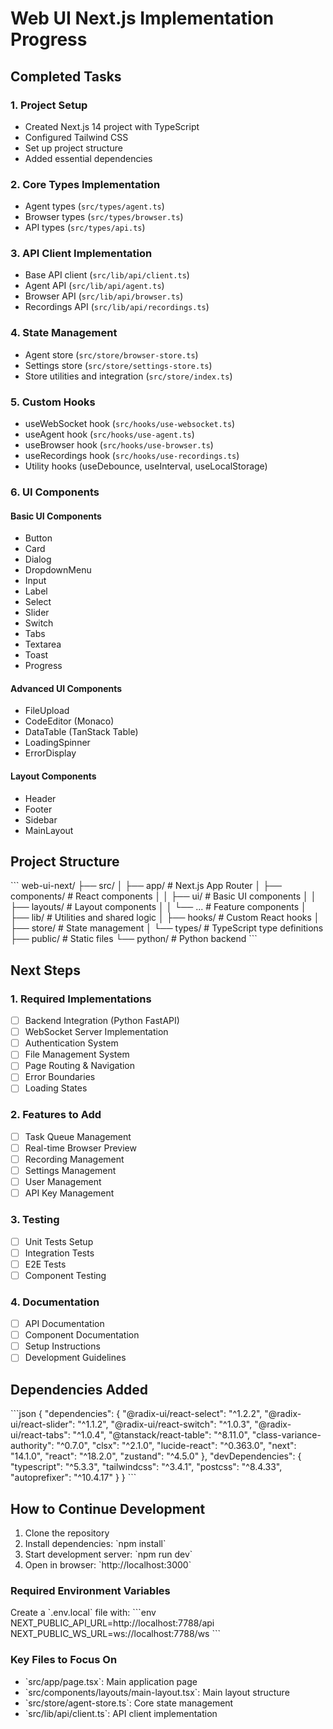 # Web UI Next.js Implementation Progress

## Completed Tasks

### 1. Project Setup
- Created Next.js 14 project with TypeScript
- Configured Tailwind CSS
- Set up project structure
- Added essential dependencies

### 2. Core Types Implementation
- Agent types (`src/types/agent.ts`)
- Browser types (`src/types/browser.ts`)
- API types (`src/types/api.ts`)

### 3. API Client Implementation
- Base API client (`src/lib/api/client.ts`)
- Agent API (`src/lib/api/agent.ts`)
- Browser API (`src/lib/api/browser.ts`)
- Recordings API (`src/lib/api/recordings.ts`)

### 4. State Management
- Agent store (`src/store/browser-store.ts`)
- Settings store (`src/store/settings-store.ts`)
- Store utilities and integration (`src/store/index.ts`)

### 5. Custom Hooks
- useWebSocket hook (`src/hooks/use-websocket.ts`)
- useAgent hook (`src/hooks/use-agent.ts`)
- useBrowser hook (`src/hooks/use-browser.ts`)
- useRecordings hook (`src/hooks/use-recordings.ts`)
- Utility hooks (useDebounce, useInterval, useLocalStorage)

### 6. UI Components
#### Basic UI Components
- Button
- Card
- Dialog
- DropdownMenu
- Input
- Label
- Select
- Slider
- Switch
- Tabs
- Textarea
- Toast
- Progress

#### Advanced UI Components
- FileUpload
- CodeEditor (Monaco)
- DataTable (TanStack Table)
- LoadingSpinner
- ErrorDisplay

#### Layout Components
- Header
- Footer
- Sidebar
- MainLayout

## Project Structure
\`\`\`
web-ui-next/
├── src/
│   ├── app/              # Next.js App Router
│   ├── components/       # React components
│   │   ├── ui/          # Basic UI components
│   │   ├── layouts/     # Layout components
│   │   └── ...         # Feature components
│   ├── lib/             # Utilities and shared logic
│   ├── hooks/           # Custom React hooks
│   ├── store/           # State management
│   └── types/           # TypeScript type definitions
├── public/              # Static files
└── python/             # Python backend
\`\`\`

## Next Steps

### 1. Required Implementations
- [ ] Backend Integration (Python FastAPI)
- [ ] WebSocket Server Implementation
- [ ] Authentication System
- [ ] File Management System
- [ ] Page Routing & Navigation
- [ ] Error Boundaries
- [ ] Loading States

### 2. Features to Add
- [ ] Task Queue Management
- [ ] Real-time Browser Preview
- [ ] Recording Management
- [ ] Settings Management
- [ ] User Management
- [ ] API Key Management

### 3. Testing
- [ ] Unit Tests Setup
- [ ] Integration Tests
- [ ] E2E Tests
- [ ] Component Testing

### 4. Documentation
- [ ] API Documentation
- [ ] Component Documentation
- [ ] Setup Instructions
- [ ] Development Guidelines

## Dependencies Added
\`\`\`json
{
  "dependencies": {
    "@radix-ui/react-select": "^1.2.2",
    "@radix-ui/react-slider": "^1.1.2",
    "@radix-ui/react-switch": "^1.0.3",
    "@radix-ui/react-tabs": "^1.0.4",
    "@tanstack/react-table": "^8.11.0",
    "class-variance-authority": "^0.7.0",
    "clsx": "^2.1.0",
    "lucide-react": "^0.363.0",
    "next": "14.1.0",
    "react": "^18.2.0",
    "zustand": "^4.5.0"
  },
  "devDependencies": {
    "typescript": "^5.3.3",
    "tailwindcss": "^3.4.1",
    "postcss": "^8.4.33",
    "autoprefixer": "^10.4.17"
  }
}
\`\`\`

## How to Continue Development
1. Clone the repository
2. Install dependencies: \`npm install\`
3. Start development server: \`npm run dev\`
4. Open in browser: \`http://localhost:3000\`

### Required Environment Variables
Create a \`.env.local\` file with:
\`\`\`env
NEXT_PUBLIC_API_URL=http://localhost:7788/api
NEXT_PUBLIC_WS_URL=ws://localhost:7788/ws
\`\`\`

### Key Files to Focus On
- \`src/app/page.tsx\`: Main application page
- \`src/components/layouts/main-layout.tsx\`: Main layout structure
- \`src/store/agent-store.ts\`: Core state management
- \`src/lib/api/client.ts\`: API client implementation